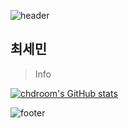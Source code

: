 ![header](https://capsule-render.vercel.app/api?type=waving&color=96ba96&&text=%20chdroom%20%20&height=153&fontSize=90&fontColor=e08524)

## 최세민

> Info

[![chdroom's GitHub stats](https://github-readme-stats.vercel.app/api?username=chdroom)](https://github.com/anuraghazra/github-readme-stats)

![footer](https://capsule-render.vercel.app/api?section=footer&type=waving&color=96ba96&height=153)